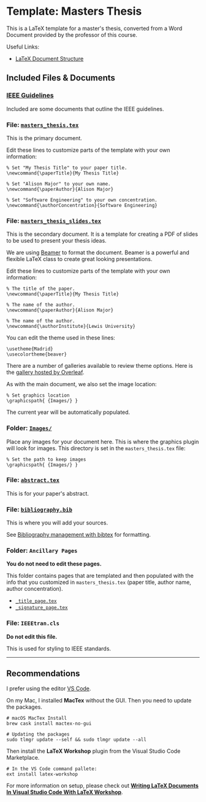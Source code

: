# Template: Masters Thesis
 This is a LaTeX template for a master's thesis, converted from a Word Document 
 provided by the professor of this course.

Useful Links:
* [LaTeX Document Structure](https://en.wikibooks.org/wiki/LaTeX/Document_Structure)

## Included Files & Documents

### [IEEE Guidelines](./IEEE%20Guidelines)

Included are some documents that outline the IEEE guidelines.

### File: [`masters_thesis.tex`](./masters_thesis.tex)

This is the primary document.

Edit these lines to customize parts of the template with your own information:

```
% Set "My Thesis Title" to your paper title.
\newcommand{\paperTitle}{My Thesis Title}

% Set "Alison Major" to your own name.
\newcommand{\paperAuthor}{Alison Major}

% Set "Software Engineering" to your own concentration.
\newcommand{\authorConcentration}{Software Engineering}
```

### File: [`masters_thesis_slides.tex`](./masters_thesis_slides.tex)

This is the secondary document. It is a template for creating a PDF of slides to be used to present your thesis ideas.

We are using [Beamer](https://www.overleaf.com/learn/latex/Beamer) to format the document. Beamer is a powerful and flexible LaTeX class to create great looking presentations.

Edit these lines to customize parts of the template with your own information:

```
% The title of the paper.
\newcommand{\paperTitle}{My Thesis Title}

% The name of the author.
\newcommand{\paperAuthor}{Alison Major}

% The name of the author.
\newcommand{\authorInstitute}{Lewis University}
```

You can edit the theme used in these lines:

```
\usetheme{Madrid}
\usecolortheme{beaver}
```

There are a number of galleries available to review theme options. Here is the [gallery hosted by Overleaf](https://www.overleaf.com/gallery/tagged/presentation).

As with the main document, we also set the image location:

```
% Set graphics location
\graphicspath{ {Images/} }
```

The current year will be automatically populated.

### Folder: [`Images/`](./Images)

Place any images for your document here. This is where the graphics plugin will look for images. This directory is set in the `masters_thesis.tex` file:

```
% Set the path to keep images
\graphicspath{ {Images/} }
```

### File: [`abstract.tex`](./abstract.tex)

This is for your paper's abstract.

### File: [`bibliography.bib`](./bibliography.bib)

This is where you will add your sources.

See [Bibliography management with bibtex](https://www.overleaf.com/learn/latex/Bibliography_management_with_bibtex) for formatting.

### Folder: `Ancillary Pages`

**You do not need to edit these pages.**

This folder contains pages that are templated and then populated with the info that you customized in `masters_thesis.tex` (paper title, author name, author concentration).

* [`_title_page.tex`](./Ancillary%20Pages/_title_page.tex)
* [`_signature_page.tex`](./Ancillary%20Pages/_signature_page.tex)

### File: `IEEEtran.cls`

**Do not edit this file.**

This is used for styling to IEEE standards.

---

## Recommendations

I prefer using the editor [VS Code](https://code.visualstudio.com/).

On my Mac, I installed **MacTex** without the GUI. Then you need to update the packages.

```shell
# macOS MacTex Install
brew cask install mactex-no-gui

# Updating the packages
sudo tlmgr update --self && sudo tlmgr update --all
```

Then install the **LaTeX Workshop** plugin from the Visual Studio Code Marketplace.

```shell
# In the VS Code command pallete:
ext install latex-workshop
```

For more information on setup, please check out **[Writing LaTeX Documents In Visual Studio Code With LaTeX Workshop](https://medium.com/@rcpassos/writing-latex-documents-in-visual-studio-code-with-latex-workshop-d9af6a6b2815)**.
